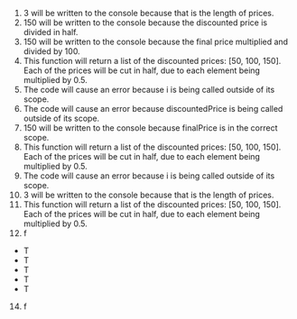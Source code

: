 1. 3 will be written to the console because that is the length of prices.
2. 150 will be written to the console because the discounted price is divided in half.
3. 150 will be written to the console because the final price multiplied and divided by 100.
4. This function will return a list of the discounted prices: [50, 100, 150]. Each of the prices will be cut in half, due to each element being multiplied by 0.5.
5. The code will cause an error because i is being called outside of its scope.
6. The code will cause an error because discountedPrice is being called outside of its scope.
7. 150 will be written to the console because finalPrice is in the correct scope.
8. This function will return a list of the discounted prices: [50, 100, 150]. Each of the prices will be cut in half, due to each element being multiplied by 0.5.
9. The code will cause an error because i is being called outside of its scope.
10. 3 will be written to the console because that is the length of prices.
11. This function will return a list of the discounted prices: [50, 100, 150]. Each of the prices will be cut in half, due to each element being multiplied by 0.5.
12. f
  - T
  - T
  - T
  - T
  - T
14. f
